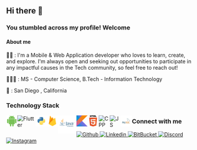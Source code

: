 ## Hi there 👋
### You stumbled across my profile! Welcome

#### About me 
👨‍💻 : I'm a Mobile & Web Application developer who loves to learn, create, and explore. I'm always open and seeking out opportunities to participate in any impactful causes in the Tech community, so feel free to reach out!

👨🏻‍🎓 : MS - Computer Science, B.Tech - Information Technology 

🏡 : San Diego , California

### Technology Stack
<img align="left" alt="Android" width="30px" src="https://raw.githubusercontent.com/github/explore/80688e429a7d4ef2fca1e82350fe8e3517d3494d/topics/android/android.png" /><img align="left" alt="Flutter" width="50px" src="https://flutter.dev/assets/flutter-lockup-1caf6476beed76adec3c477586da54de6b552b2f42108ec5bc68dc63bae2df75.png" /><img align="left" alt="Python" width="30px" src="https://raw.githubusercontent.com/github/explore/80688e429a7d4ef2fca1e82350fe8e3517d3494d/topics/python/python.png" /><img align="left" alt="Firebase" width="30px" src="https://raw.githubusercontent.com/github/explore/80688e429a7d4ef2fca1e82350fe8e3517d3494d/topics/firebase/firebase.png" />
<img align="left" alt="Java" width="50px" src="https://raw.githubusercontent.com/github/explore/80688e429a7d4ef2fca1e82350fe8e3517d3494d/topics/java/java.png" /><img align="left" alt="Kotlin" width="30px" src="https://raw.githubusercontent.com/github/explore/80688e429a7d4ef2fca1e82350fe8e3517d3494d/topics/kotlin/kotlin.png" /><img align="left" alt="HTML" width="30px" src="https://raw.githubusercontent.com/github/explore/80688e429a7d4ef2fca1e82350fe8e3517d3494d/topics/html/html.png" />
<img align="left" width="30px" alt="CPP" src="https://user-images.githubusercontent.com/36140849/97773342-102eeb80-1b0c-11eb-978a-05965267a12b.png" /><img align="left" width="30px" alt="JS" src="https://user-images.githubusercontent.com/36140849/97772525-651b3380-1b05-11eb-8694-d3f6afba9dbf.png" />
<img align="left" width="30px" alt="MySQL" src="https://raw.githubusercontent.com/github/explore/80688e429a7d4ef2fca1e82350fe8e3517d3494d/topics/mysql/mysql.png" />

### Connect with me

<a href="https://github.com/pratikmehkarkar" target="_blank"><img alt="Github" src="https://img.shields.io/badge/GitHub-%2312100E.svg?&style=for-the-badge&logo=Github&logoColor=white" /> 
<a href="https://www.linkedin.com/in/pratik-mehkarkar/" target="_blank"><img alt="Linkedin" src="https://img.shields.io/badge/LinkedIn-0077B5?style=for-the-badge&logo=linkedin&logoColor=white" />
<a href="https://bitbucket.org/pratik_mehkarkar/" target="_blank"><img alt="BitBucket" src="https://img.shields.io/badge/Bitbucket-330F63?style=for-the-badge&logo=bitbucket&logoColor=white" />
<a href="https://www.discord.com/" target="_blank"><img alt="Discord" src="https://img.shields.io/badge/Discord-7289DA?style=for-the-badge&logo=discord&logoColor=white" />
<a href="https://www.instagram.com/pratik_mehkarkar/" target="_blank"><img alt="Instagram" src="https://img.shields.io/badge/Instagram-E4405F?style=for-the-badge&logo=instagram&logoColor=white" />
